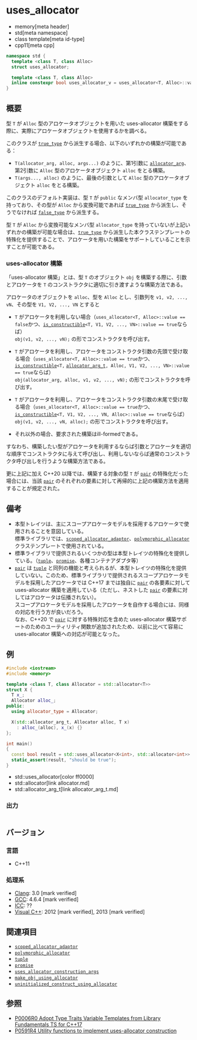 # uses_allocator
* memory[meta header]
* std[meta namespace]
* class template[meta id-type]
* cpp11[meta cpp]

```cpp
namespace std {
  template <class T, class Alloc>
  struct uses_allocator;

  template <class T, class Alloc>
  inline constexpr bool uses_allocator_v = uses_allocator<T, Alloc>::value; // C++17 から
}
```

## 概要
型 `T` が `Alloc` 型のアロケータオブジェクトを用いた uses-allocator 構築をする際に、実際にアロケータオブジェクトを使用するかを調べる。

このクラスが [`true_type`](/reference/type_traits/true_type.md) から派生する場合、以下のいずれかの構築が可能である：

- `T(allocator_arg, alloc, args...)` のように、第1引数に [`allocator_arg`](allocator_arg_t.md)、第2引数に `Alloc` 型のアロケータオブジェクト `alloc` をとる構築。
- `T(args..., alloc)` のように、最後の引数として `Alloc` 型のアロケータオブジェクト `alloc` をとる構築。

このクラスのデフォルト実装は、型 `T` が `public` なメンバ型 `allocator_type` を持っており、その型が `Alloc` から変換可能であれば [`true_type`](/reference/type_traits/true_type.md) から派生し、そうでなければ [`false_type`](/reference/type_traits/false_type.md) から派生する。  

型 `T` が `Alloc` から変換可能なメンバ型 `allocator_type` を持っていないが上記いずれかの構築が可能な場合は、[`true_type`](/reference/type_traits/true_type.md) から派生した本クラステンプレートの特殊化を提供することで、アロケータを用いた構築をサポートしていることを示すことが可能である。

### uses-allocator 構築
「uses-allocator 構築」とは、型 `T` のオブジェクト `obj` を構築する際に、引数とアロケータを `T` のコンストラクタに適切に引き渡すような構築方法である。

アロケータのオブジェクトを `alloc`、型を `Alloc` とし、引数列を `v1, v2, ..., vN`、その型を `V1, V2, ..., VN` とすると

- `T` がアロケータを利用しない場合（`uses_allocator<T, Alloc>::value == false`かつ、[`is_constructible`](/reference/type_traits/is_constructible.md)`<T, V1, V2, ..., VN>::value == true`ならば）  
`obj(v1, v2, ..., vN);` の形でコンストラクタを呼び出す。

- `T` がアロケータを利用し、アロケータをコンストラクタ引数の先頭で受け取る場合（`uses_allocator<T, Alloc>::value == true`かつ、[`is_constructible`](/reference/type_traits/is_constructible.md)`<T,` [`allocator_arg_t`](/reference/memory/allocator_arg_t.md)`, Alloc, V1, V2, ..., VN>::value == true`ならば）  
`obj(allocator_arg, alloc, v1, v2, ..., vN);` の形でコンストラクタを呼び出す。

- `T` がアロケータを利用し、アロケータをコンストラクタ引数の末尾で受け取る場合（`uses_allocator<T, Alloc>::value == true`かつ、[`is_constructible`](/reference/type_traits/is_constructible.md)`<T, V1, V2, ..., VN, Alloc>::value == true`ならば）  
`obj(v1, v2, ..., vN, alloc);` の形でコンストラクタを呼び出す。

- それ以外の場合、要求された構築はill-formedである。

すなわち、構築したい型がアロケータを利用するならば引数とアロケータを適切な順序でコンストラクタに与えて呼び出し、利用しないならば通常のコンストラクタ呼び出しを行うような構築方法である。

更に上記に加え C++20 以降では、構築する対象の型 `T` が [`pair`](/reference/utility/pair.md) の特殊化だった場合には、当該 [`pair`](/reference/utility/pair.md) のそれぞれの要素に対して再帰的に上記の構築方法を適用することが規定された。


## 備考
- 本型トレイツは、主にスコープアロケータモデルを採用するアロケータで使用されることを意図している。  
	標準ライブラリでは、[`scoped_allocator_adaptor`](/reference/scoped_allocator/scoped_allocator_adaptor.md)、[`polymorphic_allocator`](../memory_resource/polymorphic_allocator.md) クラステンプレートで使用されている。
- 標準ライブラリで提供されるいくつかの型は本型トレイツの特殊化を提供している。（[`tuple`](../tuple/tuple.md)、[`promise`](../future/promise.md)、各種コンテナアダプタ等）  
- [`pair`](../utility/pair.md) は [`tuple`](../tuple/tuple.md) と同列の機能と考えられるが、本型トレイツの特殊化を提供していない。このため、標準ライブラリで提供されるスコープアロケータモデルを採用したアロケータでは C++17 までは独自に [`pair`](../utility/pair.md) の各要素に対して uses-allocator 構築を適用している（ただし、ネストした [`pair`](/reference/utility/pair.md) の要素に対してはアロケータは伝播されない）。  
	スコープアロケータモデルを採用したアロケータを自作する場合には、同様の対応を行う方が良いだろう。  
	なお、C++20 で [`pair`](../utility/pair.md) に対する特殊対応を含めた uses-allocator 構築サポートのためのユーティリティ関数が追加されたため、以前に比べて容易に uses-allocator 構築への対応が可能となった。


## 例
```cpp example
#include <iostream>
#include <memory>

template <class T, class Allocator = std::allocator<T>>
struct X {
  T x_;
  Allocator alloc_;
public:
  using allocator_type = Allocator;

  X(std::allocator_arg_t, Allocator alloc, T x)
    : alloc_(alloc), x_(x) {}
};

int main()
{
  const bool result = std::uses_allocator<X<int>, std::allocator<int>>::value;
  static_assert(result, "should be true");
}
```
* std::uses_allocator[color ff0000]
* std::allocator[link allocator.md]
* std::allocator_arg_t[link allocator_arg_t.md]

### 出力
```
```


## バージョン
### 言語
- C++11

### 処理系
- [Clang](/implementation.md#clang): 3.0 [mark verified]
- [GCC](/implementation.md#gcc): 4.6.4 [mark verified]
- [ICC](/implementation.md#icc): ??
- [Visual C++](/implementation.md#visual_cpp): 2012 [mark verified], 2013 [mark verified]


## 関連項目
- [`scoped_allocator_adaptor`](../scoped_allocator/scoped_allocator_adaptor.md)
- [`polymorphic_allocator`](../memory_resource/polymorphic_allocator.md)
- [`tuple`](../tuple/tuple.md)
- [`promise`](../future/promise.md)
- [`uses_allocator_construction_args`](uses_allocator_construction_args.md)
- [`make_obj_using_allocator`](make_obj_using_allocator.md)
- [`uninitialized_construct_using_allocator`](uninitialized_construct_using_allocator.md)


## 参照
- [P0006R0 Adopt Type Traits Variable Templates from Library Fundamentals TS for C++17](http://www.open-std.org/jtc1/sc22/wg21/docs/papers/2015/p0006r0.html)
- [P0591R4 Utility functions to implement uses-allocator construction](http://www.open-std.org/jtc1/sc22/wg21/docs/papers/2018/p0591r4.pdf)
